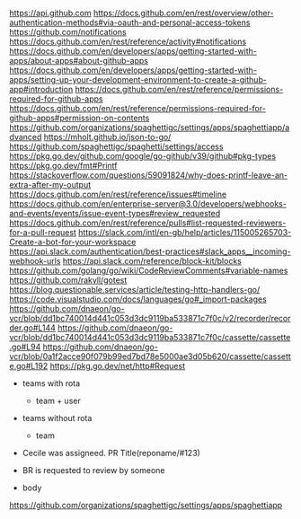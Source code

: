 https://api.github.com
https://docs.github.com/en/rest/overview/other-authentication-methods#via-oauth-and-personal-access-tokens
https://github.com/notifications
https://docs.github.com/en/rest/reference/activity#notifications
https://docs.github.com/en/developers/apps/getting-started-with-apps/about-apps#about-github-apps
https://docs.github.com/en/developers/apps/getting-started-with-apps/setting-up-your-development-environment-to-create-a-github-app#introduction
https://docs.github.com/en/rest/reference/permissions-required-for-github-apps
https://docs.github.com/en/rest/reference/permissions-required-for-github-apps#permission-on-contents
https://github.com/organizations/spaghettigc/settings/apps/spaghettiapp/advanced
https://mholt.github.io/json-to-go/ 
https://github.com/spaghettigc/spaghetti/settings/access
https://pkg.go.dev/github.com/google/go-github/v39/github#pkg-types
https://pkg.go.dev/fmt#Printf
https://stackoverflow.com/questions/59091824/why-does-printf-leave-an-extra-after-my-output
https://docs.github.com/en/rest/reference/issues#timeline
https://docs.github.com/en/enterprise-server@3.0/developers/webhooks-and-events/events/issue-event-types#review_requested
https://docs.github.com/en/rest/reference/pulls#list-requested-reviewers-for-a-pull-request
https://slack.com/intl/en-gb/help/articles/115005265703-Create-a-bot-for-your-workspace
https://api.slack.com/authentication/best-practices#slack_apps__incoming-webhook-urls
https://api.slack.com/reference/block-kit/blocks
https://github.com/golang/go/wiki/CodeReviewComments#variable-names
https://github.com/rakyll/gotest
https://blog.questionable.services/article/testing-http-handlers-go/
https://code.visualstudio.com/docs/languages/go#_import-packages
https://github.com/dnaeon/go-vcr/blob/dd1bc740014d441c053d3dc9119ba533871c7f0c/v2/recorder/recorder.go#L144
https://github.com/dnaeon/go-vcr/blob/dd1bc740014d441c053d3dc9119ba533871c7f0c/cassette/cassette.go#L94
https://github.com/dnaeon/go-vcr/blob/0a1f2acce90f079b99ed7bd78e5000ae3d05b620/cassette/cassette.go#L192
https://pkg.go.dev/net/http#Request

- teams with rota
  - team + user
- teams without rota
  - team

- Cecile was assigneed. PR Title(reponame/#123)
- BR is requested to review by someone
- body


https://github.com/organizations/spaghettigc/settings/apps/spaghettiapp